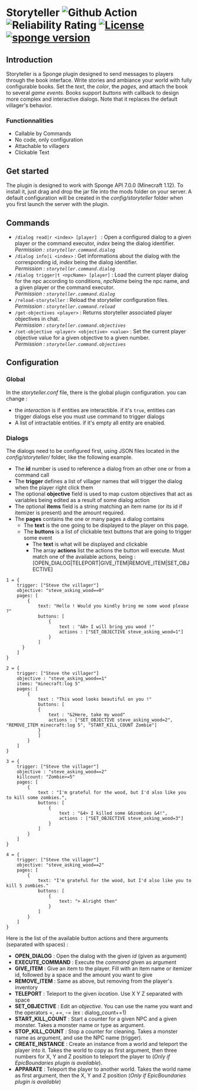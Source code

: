 # Storyteller ![Github Action](https://github.com/OnapleRPG/Storyteller/actions/workflows/gradle.yml/badge.svg) ![Reliability Rating](https://sonarcloud.io/api/project_badges/measure?project=com.onaple%3AStoryteller&metric=reliability_rating) [![License](https://img.shields.io/badge/License-Apache%202.0-blue.svg)](https://opensource.org/licenses/Apache-2.0) [![sponge version](https://img.shields.io/badge/sponge-7.2.0-blue.svg)](https://www.spongepowered.org/) 

## Introduction  
Storyteller is a Sponge plugin designed to send messages to players through the book interface. Write stories and 
ambiance your world with fully configurable books. Set the *text*, the *color*, the *pages*, and attach the book to 
several *game events*. Books support *buttons* with callback to design more complex and interactive dialogs.
Note that it replaces the default villager's behavior.

### Functionnalities
* Callable by Commands 
* No code, only configuration
* Attachable to villagers
* Clickable Text

## Get started
The plugin is designed to work with Sponge API 7.0.0 (Minecraft 1.12). To install it, just drag and drop the jar file 
into the mods folder on your server. A default configuration will be created in the *config/storyteller* folder when you first launch the server with the plugin.

## Commands

* `/dialog read|r <index> [player] ` : Open a configured dialog to a given player or the command executor, *index* being the dialog identifier.
_Permission : `storyteller.command.dialog`_
* `/dialog info|i <index>` : Get informations about the dialog with the corresponding id, *index* being the dialog identifier.  
_Permission : `storyteller.command.dialog`_
* `/dialog trigger|t <npcName> [player]` : Load the current player dialog for the npc according to conditions, *npcName* being the npc name, and a given player or the command executor.  
_Permission : `storyteller.command.dialog`_
* `/reload-storyteller` : Reload the storyteller configuration files.  
_Permission : `storyteller.command.reload`_
* `/get-objectives <player>` : Returns storyteller associated player objectives in chat.  
_Permission : `storyteller.command.objectives`_
* `/set-objective <player> <objective> <value>` : Set the current player objective value for a given objective to a given number.  
_Permission : `storyteller.command.objectives`_

## Configuration

### Global
In the *storyteller.conf* file, there is the global plugin configuration. you can change :
* the *interaction* is if entities are interactible. if it's `true`, entities can trigger dialogs else you must use command to trigger dialogs
* A list of intractable entities. if it's empty all entity are enabled.
### Dialogs
The dialogs need to be configured first, using JSON files located in the *config/storyteller/* folder, like the following example.  
* The **id** number is used to reference a dialog from an other one or from a command call
* The **trigger** defines a list of villager names that will trigger the dialog when the player right click them
* The optional **objective** field is used to map custom objectives that act as variables being edited as a result of some dialog action
* The optional **items** field is a string matching an item name (or its id if itemizer is present) and the amount required.
* The **pages** contains the one or many pages a dialog contains
    * The **text** is the one going to be displayed to the player on this page.
    * The **buttons** is a list of clickable text buttons that are going to trigger some event
        * The **text** is what will be displayed and clickable
        * The array **actions** list the actions the button will execute. Must match one of the available actions, being : [OPEN_DIALOG|TELEPORT|GIVE_ITEM|REMOVE_ITEM|SET_OBJECTIVE]
```
1 = {
    trigger: ["Steve the villager"]
    objective: "steve_asking_wood==0"
    pages: [
        {
            text: "Hello ! Would you kindly bring me some wood please ?"
            buttons: [
                {
                    text : "&0> I will bring you wood !"
                    actions : ["SET_OBJECTIVE steve_asking_wood=1"]
                }
            ]
      }
    ]
}

2 = {
    trigger: ["Steve the villager"]
    objective : "steve_asking_wood==1"
    items: "minecraft:log 5"
    pages: [
        {
            text : "This wood looks beautiful on you !"
            buttons: [
            {
                text : "&2Here, take my wood"
                actions : ["SET_OBJECTIVE steve_asking_wood=2", "REMOVE_ITEM minecraft:log 5", "START_KILL_COUNT Zombie"]
            }
            ]
        }
    ]
}

3 = {
    trigger: ["Steve the villager"]
    objective : "steve_asking_wood==2"
    killcount: "Zombie>=5"
    pages: [
        {
            text : "I'm grateful for the wood, but I'd also like you to kill some zombies.",
            buttons: [
                {
                    text : "&4> I killed some &6zombies &4!",
                    actions : ["SET_OBJECTIVE steve_asking_wood=3"]
                }
            ]
        }
    ]
}

4 = {
    trigger: ["Steve the villager"]
    objective: "steve_asking_wood==2"
    pages: [
        {
            text: "I'm grateful for the wood, but I'd also like you to kill 5 zombies."
            buttons: [
                {
                    text: "> Alright then"
                }
            ]
        }
    ]
}
```
Here is the list of the available button actions and there arguments (separated with spaces) :  
- **OPEN_DIALOG** : Open the dialog with the given *id* (given as argument)
- **EXECUTE_COMMAND** : Execute the *command* given as argument
- **GIVE_ITEM** : Give an item to the player. Fill with an item name or itemizer id, followed by a space and the amount you want to give
- **REMOVE_ITEM** : Same as above, but removing from the player's inventory
- **TELEPORT** : Teleport to the given *location*. Use X Y Z separated with space
- **SET_OBJECTIVE** : Edit an *objective*. You can use the name you want and the operators *=*, *+=*, *-=* (ex : dialog_count+=1)
- **START_KILL_COUNT** : Start a counter for a given NPC and a given monster. Takes a monster name or type as argument.
- **STOP_KILL_COUNT** : Stop a counter for cleaning. Takes a monster name as argument, and use the NPC name (trigger).
- **CREATE_INSTANCE** : Create an instance from a world and teleport the player into it. Takes the world to copy as first argument, then three numbers for X, Y and Z position to teleport the player to (*Only if EpicBoundaries plugin is available*).
- **APPARATE** : Teleport the player to another world. Takes the world name as first argument, then the X, Y and Z position (*Only if EpicBoundaries plugin is available*)
